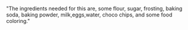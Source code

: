 "The ingredients needed for this are, some flour, sugar, frosting, baking soda, baking powder, milk,eggs,water, choco chips, and some food coloring."